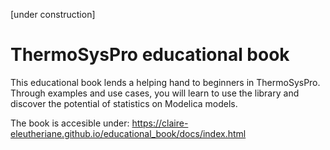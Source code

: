 [under construction]

# ThermoSysPro educational book

This educational book lends a helping hand to beginners in ThermoSysPro. Through examples and use cases, you will learn to use the library and discover the potential of statistics on Modelica models.

The book is accesible under: https://claire-eleutheriane.github.io/educational_book/docs/index.html
